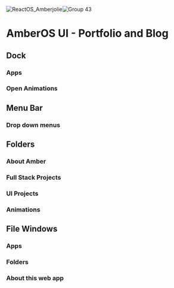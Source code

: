 ![ReactOS_Amberjolie](https://user-images.githubusercontent.com/67670488/127062681-969da629-6c61-4c91-b8d2-828b1a83e159.png)![Group 43](https://user-images.githubusercontent.com/67670488/127061968-0da24d88-b7d0-44b9-a25d-1d2f36a61ca1.png)


# AmberOS UI - Portfolio and Blog 

## Dock
### Apps
### Open Animations
## Menu Bar
### Drop down menus
## Folders
### About Amber
### Full Stack Projects
### UI Projects
### Animations
## File Windows
### Apps
### Folders
### About this web app

